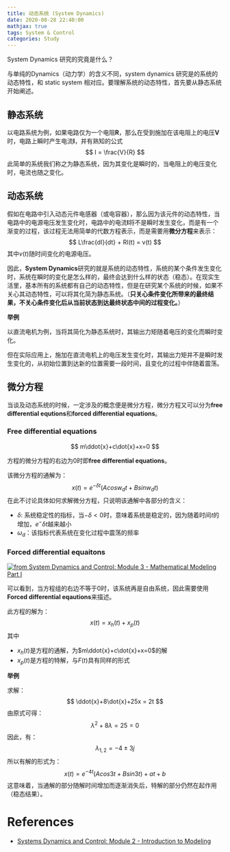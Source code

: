 ```yaml
---
title: 动态系统 (System Dynamics)
date: 2020-08-28 22:40:00
mathjax: true
tags: System & Control
categories: Study
---
```



System Dynamics 研究的究竟是什么？

与单纯的Dynamics（动力学）的含义不同，system dynamics 研究是的系统的动态特性，和 static system 相对应。要理解系统的动态特性，首先要从静态系统开始阐述。

## 静态系统

以电路系统为例，如果电路仅为一个电阻**R**，那么在受到施加在该电阻上的电压**V**时，电路上瞬时产生电流**I**，并有熟知的公式
$$
I = \frac{V}{R}
$$
此简单的系统我们称之为静态系统，因为其变化是瞬时的，当电阻上的电压变化时，电流也随之变化。



## 动态系统

假如在电路中引入动态元件电感器（或电容器），那么因为该元件的动态特性，当电路中的电源电压发生变化时，电路中的电流**I**将不是瞬时发生变化，而是有一个渐变的过程，该过程无法用简单的代数方程表示，而是需要用**微分方程**来表示：
$$
L\frac{dI}{dt} + RI(t) = v(t)
$$
其中$v(t)$随时间变化的电源电压。

因此，**System Dynamics**研究的就是系统的动态特性，系统的某个条件发生变化时，系统在瞬时的变化是怎么样的，最终会达到什么样的状态（稳态）。在现实生活里，基本所有的系统都有自己的动态特性，但是在研究某个系统的时候，如果不关心其动态特性，可以将其化简为静态系统。（**只关心条件变化所带来的最终结果，不关心条件变化后从当前状态到达最终状态中间的过程变化。**）

**举例**

以直流电机为例，当将其简化为静态系统时，其输出力矩随着电压的变化而瞬时变化。

但在实际应用上，施加在直流电机上的电压发生变化时，其输出力矩并不是瞬时发生变化的，从初始位置到达新的位置需要一段时间，且变化的过程中伴随着震荡。

## 微分方程

当谈及动态系统的时候，一定涉及的概念便是微分方程，微分方程又可以分为**free differential equtions**和**forced differential equations**。

### Free differential equations

$$
m\ddot{x}+c\dot{x}+x=0
$$

方程的微分方程的右边为0时即**free differential equations**。

该微分方程的通解为：
$$
x(t)=e^{-{\delta}t}(Acosw_dt+Bsinw_dt)
$$
在此不讨论具体如何求解微分方程，只说明该通解中各部分的含义：

- ${\delta}$: 系统稳定性的指标，当$-{\delta}<0$时，意味着系统是稳定的，因为随着时间$t$的增加，$e^-{\delta}t$越来越小
- $\omega_d$：该指标代表系统在变化过程中震荡的频率

### Forced differential equaitons

<a href="https://imgur.com/1qJWpqV"><img src="https://i.imgur.com/1qJWpqV.png" alt="from System Dynamics and Control: Module 3 - Mathematical Modeling Part I" /></a>

可以看到，当方程组的右边不等于0时，该系统再是自由系统，因此需要使用**Forced differential eqautions**来描述。

此方程的解为：
$$
x(t) = x_h(t) + x_p(t)
$$
其中

- $x_h(t)$是方程的通解，为$m\ddot{x}+c\dot{x}+x=0$的解
- $x_p(t)$是方程的特解，与$F(t)$具有同样的形式

**举例**

求解：
$$
\ddot{x}+8\dot{x}+25x = 2t
$$
由原式可得：
$$
\lambda^2+8\lambda=25=0
$$
因此，有：
$$
\lambda_{1,2}=-4\pm3j
$$
所以有解的形式为：
$$
x(t)=e^{-4t}(Acos3t+Bsin3t)+at+b
$$
这意味着，当通解的部分随解时间增加而逐渐消失后，特解的部分仍然在起作用（稳态结果）。



# References

- [Systems Dynamics and Control: Module 2 - Introduction to Modeling](https://www.youtube.com/watch?v=vwso-xHLNGc&t=1056s)









